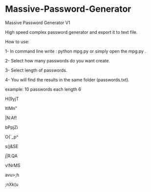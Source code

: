 # Massive-Password-Generator
Massive Password Generator V1 


High speed complex password generator and export it to text file.

How to use: 

1- In command line write : python mpg.py or simply open the mpg.py . 

2- Select how many passwords do you want create. 

3- Select length of passwords. 

4- You will find the results in the same folder (passwords.txt).

example: 10 passwords each length 6

H(9yjT

ltIMn"

|N:Af!

bPpjZi

O{`_p^

s(j&SE

j|R.QA

v!NrMS

avu>;h

;nXk(u
